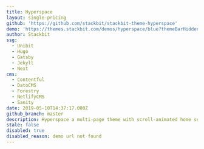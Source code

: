 ```yaml
---
title: Hyperspace
layout: single-pricing
github: 'https://github.com/stackbit/stackbit-theme-hyperspace'
demo: 'https://themes.stackbit.com/demos/hyperspace/blue?themeBarHidden=true'
author: Stackbit
ssg:
  - Unibit
  - Hugo
  - Gatsby
  - Jekyll
  - Next
cms:
  - Contentful
  - DatoCMS
  - Forestry
  - NetlifyCMS
  - Sanity
date: 2019-05-10T14:37:17.000Z
github_branch: master
description: Hyperspace a multi-page theme with scroll-animated home sections for Stackbit
stale: false
disabled: true
disabled_reason: demo url not found
---
```

